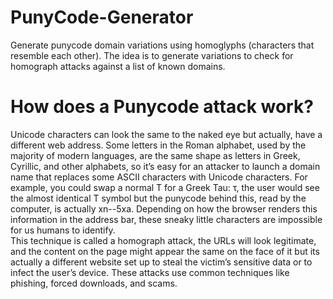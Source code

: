# PunyCode-Generator  
Generate punycode domain variations using homoglyphs (characters that resemble each other).
The idea is to generate variations to check for homograph attacks against a list of known domains.   

# How does a Punycode attack work?    
Unicode characters can look the same to the naked eye but actually, have a different web address. Some letters in the Roman alphabet, used by the majority of modern languages, are the same shape as letters in Greek, Cyrillic, and other alphabets, so it’s easy for an attacker to launch a domain name that replaces some ASCII characters with Unicode characters. For example, you could swap a normal T for a Greek Tau: τ, the user would see the almost identical T symbol but the punycode behind this, read by the computer, is actually xn--5xa. Depending on how the browser renders this information in the address bar, these sneaky little characters are impossible for us humans to identify.  
This technique is called a homograph attack, the URLs will look legitimate, and the content on the page might appear the same on the face of it but its actually a different website set up to steal the victim’s sensitive data or to infect the user’s device. These attacks use common techniques like phishing, forced downloads, and scams.
